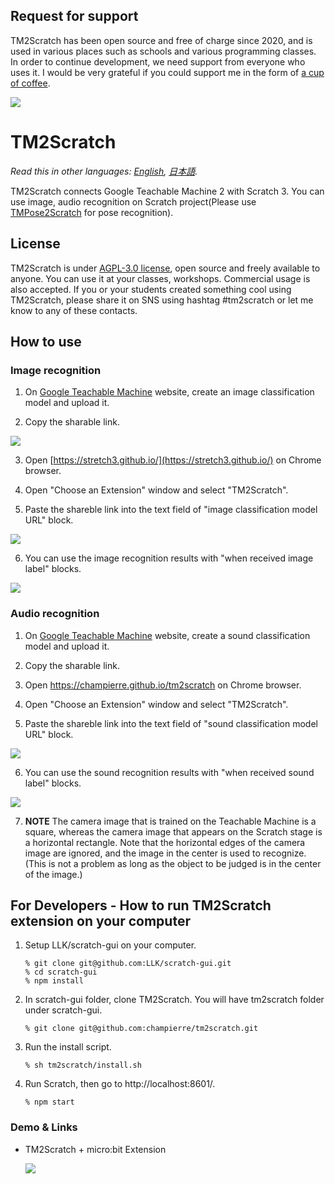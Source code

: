 ## Request for support

TM2Scratch has been open source and free of charge since 2020, and is used in various places such as schools and various programming classes. In order to continue development, we need support from everyone who uses it.
I would be very grateful if you could support me in the form of [a cup of coffee]((https://www.buymeacoffee.com/champierre)).

<a href="https://www.buymeacoffee.com/champierre"><img src="https://user-images.githubusercontent.com/10215/215533679-bb41b1a2-ba42-4eb6-9f9a-6d0bd67f3aaa.png"></a>

# TM2Scratch

*Read this in other languages: [English](README.en.md), [日本語](README.md).*

TM2Scratch connects Google Teachable Machine 2 with Scratch 3. You can use image, audio recognition on Scratch project(Please use [TMPose2Scratch](https://github.com/champierre/tmpose2scratch) for pose recognition).

## License

TM2Scratch is under [AGPL-3.0 license](./LICENSE), open source and freely available to anyone. You can use it at your classes, workshops. Commercial usage is also accepted. If you or your students created something cool using TM2Scratch, please share it on SNS using hashtag #tm2scratch or let me know to any of these contacts.

## How to use

### Image recognition

1. On [Google Teachable Machine](https://teachablemachine.withgoogle.com/) website, create an image classification model and upload it.

2. Copy the sharable link.

  <img src="images/en/sharable_link.png" />

3. Open [https://stretch3.github.io/](https://stretch3.github.io/) on Chrome browser.

4. Open "Choose an Extension" window and select "TM2Scratch".

5. Paste the shareble link into the text field of "image classification model URL" block.

  <img src="images/en/load_image_model_url.png" />

6. You can use the image recognition results with "when received image label" blocks.

  <img src="images/en/when_received.png" />

### Audio recognition

1. On [Google Teachable Machine](https://teachablemachine.withgoogle.com/) website, create a sound classification model and upload it.

2. Copy the sharable link.

3. Open https://champierre.github.io/tm2scratch on Chrome browser.

4. Open "Choose an Extension" window and select "TM2Scratch".

5. Paste the shareble link into the text field of "sound classification model URL" block.

  <img src="images/en/load_sound_model_url.png" />

6. You can use the sound recognition results with "when received sound label" blocks.

  <img src="images/en/when_received_sound_label.png" />

7. **NOTE** The camera image that is trained on the Teachable Machine is a square, whereas the camera image that appears on the Scratch stage is a horizontal rectangle. Note that the horizontal edges of the camera image are ignored, and the image in the center is used to recognize. (This is not a problem as long as the object to be judged is in the center of the image.)

## For Developers - How to run TM2Scratch extension on your computer

1. Setup LLK/scratch-gui on your computer.

    ```
    % git clone git@github.com:LLK/scratch-gui.git
    % cd scratch-gui
    % npm install
    ```

2. In scratch-gui folder, clone TM2Scratch. You will have tm2scratch folder under scratch-gui.

    ```
    % git clone git@github.com:champierre/tm2scratch.git
    ```

3. Run the install script.

    ```
    % sh tm2scratch/install.sh
    ```

4. Run Scratch, then go to http://localhost:8601/.

    ```
    % npm start
    ```

### Demo & Links

- TM2Scratch + micro:bit Extension

  <img src="images/rsp.gif" />
